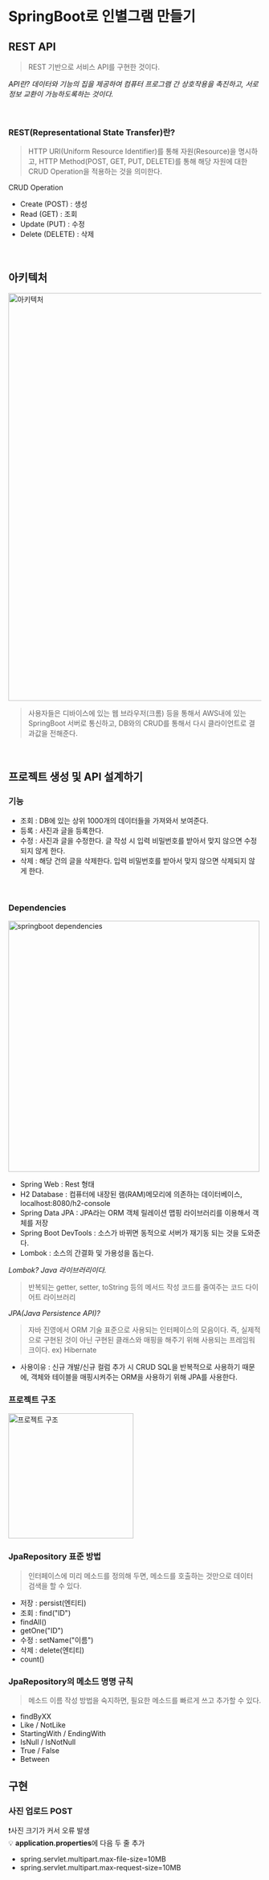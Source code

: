 # SpringBoot로 인별그램 만들기

## REST API

> REST 기반으로 서비스 API를 구현한 것이다.

_API란? 데이터와 기능의 집을 제공하여 컴퓨터 프로그램 간 상호작용을 촉진하고, 서로 정보 교환이 가능하도록하는 것이다._

<br>

### REST(Representational State Transfer)란?

> HTTP URI(Uniform Resource Identifier)를 통해 자원(Resource)을 명시하고, HTTP Method(POST, GET, PUT, DELETE)를 통해 해당 자원에 대한 CRUD Operation을 적용하는 것을 의미한다.

CRUD Operation

- Create (POST) : 생성
- Read (GET) : 조회
- Update (PUT) : 수정
- Delete (DELETE) : 삭제

<br>

## 아키텍처

<img width="812" alt="아키텍처" src="https://user-images.githubusercontent.com/63037344/147459716-b60a0841-7372-4c28-be63-e81245a4bb02.png">

> 사용자들은 디바이스에 있는 웹 브라우저(크롬) 등을 통해서 AWS내에 있는 SpringBoot 서버로 통신하고, DB와의 CRUD를 통해서 다시 클라이언트로 결과값을 전해준다.

<br>

## 프로젝트 생성 및 API 설계하기

### 기능

- 조회 : DB에 있는 상위 1000개의 데이터들을 가져와서 보여준다.
- 등록 : 사진과 글을 등록한다.
- 수정 : 사진과 글을 수정한다. 글 작성 시 입력 비밀번호를 받아서 맞지 않으면 수정되지 않게 한다.
- 삭제 : 해당 건의 글을 삭제한다. 입력 비밀번호를 받아서 맞지 않으면 삭제되지 않게 한다.

<br>

### Dependencies

   <img width="500" alt="springboot dependencies" src="https://user-images.githubusercontent.com/63037344/147020324-82c6ef1a-91be-418f-ad97-12051642996c.png">

- Spring Web : Rest 형태
- H2 Database : 컴퓨터에 내장된 램(RAM)메모리에 의존하는 데이터베이스, localhost:8080/h2-console
- Spring Data JPA : JPA라는 ORM 객체 릴레이션 맵핑 라이브러리를 이용해서 객체를 저장
- Spring Boot DevTools : 소스가 바뀌면 동적으로 서버가 재기동 되는 것을 도와준다.
- Lombok : 소스의 간결화 및 가용성을 돕는다.

_Lombok? Java 라이브러리이다._

> 반복되는 getter, setter, toString 등의 메서드 작성 코드를 줄여주는 코드 다이어트 라이브러리
> <br>

_JPA(Java Persistence API)?_

> 자바 진영에서 ORM 기술 표준으로 사용되는 인터페이스의 모음이다. 즉, 실제적으로 구현된 것이 아닌 구현된 클래스와 매핑을 해주기 위해 사용되는 프레임워크이다. ex) Hibernate

- 사용이유 : 신규 개발/신규 컬럼 추가 시 CRUD SQL을 반복적으로 사용하기 때문에, 객체와 테이블을 매핑시켜주는 ORM을 사용하기 위해 JPA를 사용한다.
  <br>

### 프로젝트 구조

<img width="249" alt="프로젝트 구조" src="https://user-images.githubusercontent.com/63037344/147460316-491be11f-2311-4310-8db1-e7fd0d49bdf1.png">
 
<br>

### JpaRepository 표준 방법

> 인터페이스에 미리 메소드를 정의해 두면, 메소드를 호출하는 것만으로 데이터 검색을 할 수 있다.

- 저장 : persist(엔티티)
- 조회 : find("ID")
- findAll()
- getOne("ID")
- 수정 : setName("이름")
- 삭제 : delete(엔티티)
- count()

### JpaRepository의 메소드 명명 규칙

> 메소드 이름 작성 방법을 숙지하면, 필요한 메소드를 빠르게 쓰고 추가할 수 있다.

- findByXX
- Like / NotLike
- StartingWith / EndingWith
- IsNull / IsNotNull
- True / False
- Between
  <br>

## 구현

### 사진 업로드 POST

❗️사진 크기가 커서 오류 발생  
💡 <b>application.properties</b>에 다음 두 줄 추가

- spring.servlet.multipart.max-file-size=10MB
- spring.servlet.multipart.max-request-size=10MB
